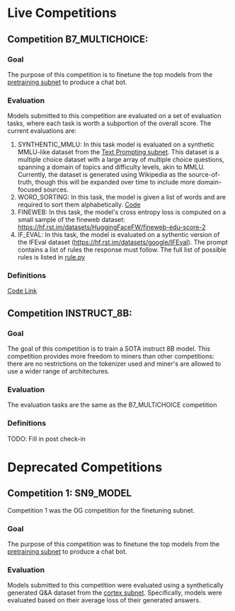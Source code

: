 # Live Competitions

## Competition B7_MULTICHOICE:

### Goal

The purpose of this competition is to finetune the top models from the [pretraining subnet](https://www.macrocosmos.ai/sn9) to produce a chat bot.

### Evaluation

Models submitted to this competition are evaluated on a set of evaluation tasks, where each task is worth a subportion of the overall score. The current evaluations are:
1) SYNTHENTIC_MMLU: In this task model is evaluated on a synthetic MMLU-like dataset from the [Text Prompting subnet](https://www.macrocosmos.ai/sn1). This dataset is a multiple choice dataset with a large array of multiple choice questions, spanning a domain of topics and difficulty levels, akin to MMLU. Currently, the dataset is generated using Wikipedia as the source-of-truth, though this will be expanded over time to include more domain-focused sources.
2) WORD_SORTING: In this task, the model is given a list of words and are required to sort them alphabetically. [Code](https://github.com/macrocosm-os/finetuning/blob/main/finetune/datasets/generated/dyck_loader.py)
3) FINEWEB: In this task, the model's cross entropy loss is computed on a small sample of the fineweb dataset: https://hf.rst.im/datasets/HuggingFaceFW/fineweb-edu-score-2
4) IF_EVAL: In this task, the model is evaluated on a sythentic version of the IFEval dataset (https://hf.rst.im/datasets/google/IFEval). The prompt contains a list of rules the response must follow. The full list of possible rules is listed in [rule.py](https://github.com/macrocosm-os/finetuning/blob/main/finetune/eval/if_eval/rule.py)

### Definitions

[Code Link](https://github.com/macrocosm-os/finetuning/blob/94e8fd92ab4158e1e4a425a9562695eebafa27b1/constants/__init__.py#L128)

## Competition INSTRUCT_8B:

### Goal

The goal of this competition is to train a SOTA instruct 8B model. This competition provides more freedom to miners than other competitions: there are no restrictions on the tokenizer used and miner's are allowed to use a wider range of architectures.

### Evaluation

The evaluation tasks are the same as the B7_MULTICHOICE competition

### Definitions

TODO: Fill in post check-in

# Deprecated Competitions

## Competition 1: SN9_MODEL

Competition 1 was the OG competition for the finetuning subnet. 

### Goal

The purpose of this competition was to finetune the top models from the [pretraining subnet](https://www.macrocosmos.ai/sn9) to produce a chat bot.

### Evaluation

Models submitted to this competition were evaluated using a synthetically generated Q&A dataset from the [cortex subnet](https://github.com/Datura-ai/cortex.t). Specifically, models were evaluated based on their average loss of their generated answers. 